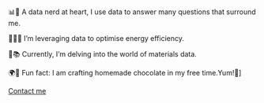 📊💼 A data nerd at heart, I use data to answer many questions that surround me. 

🔬💡🌟 I’m leveraging data to optimise energy efficiency. 

🧪📚 Currently, I’m delving into the world of materials data. 

🌍🍫 Fun fact: I am crafting homemade chocolate in my free time.Yum!🤤]

[Contact me](https://www.linkedin.com/in/alirezavalizadeh/)
